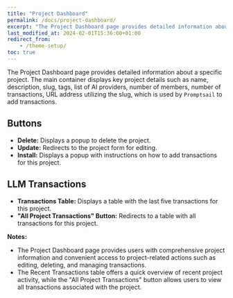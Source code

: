 ```yaml
---
title: "Project Dashboard"
permalink: /docs/project-dashboard/
excerpt: "The Project Dashboard page provides detailed information about a specific project"
last_modified_at: 2024-02-01T15:36:00+01:00
redirect_from:
    - /theme-setup/
toc: true
---
```


The Project Dashboard page provides detailed information about a specific project. The main container displays key project details such as name, description, slug, tags, list of AI providers, number of members, number of transactions, URL address utilizing the slug, which is used by `Promptsail` to add transactions.

## Buttons

-   **Delete:** Displays a popup to delete the project.
-   **Update:** Redirects to the project form for editing.
-   **Install:** Displays a popup with instructions on how to add transactions for this project.

## LLM Transactions

-   **Transactions Table:** Displays a table with the last five transactions for this project.
-   **"All Project Transactions" Button:** Redirects to a table with all transactions for this project.

**Notes:**

-   The Project Dashboard page provides users with comprehensive project information and convenient access to project-related actions such as editing, deleting, and managing transactions.
-   The Recent Transactions table offers a quick overview of recent project activity, while the "All Project Transactions" button allows users to view all transactions associated with the project.
